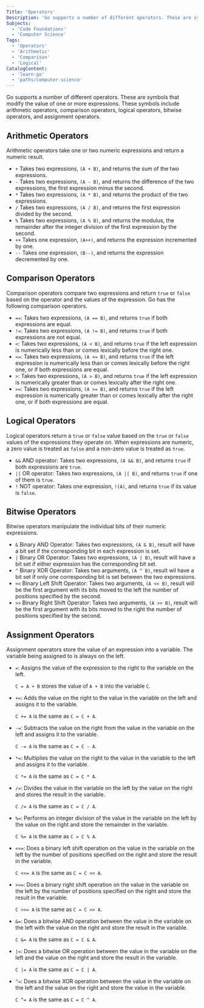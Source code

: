 ```yaml
---
Title: 'Operators'
Description: 'Go supports a number of different operators. These are symbols that modify the value of one or more expressions.'
Subjects:
  - 'Code Foundations'
  - 'Computer Science'
Tags:
  - 'Operators'
  - 'Arithmetic'
  - 'Comparison'
  - 'Logical'
CatalogContent:
  - 'learn-go'
  - 'paths/computer-science'
---
```


Go supports a number of different operators. These are symbols that modify the value of one or more expressions. These symbols include arithmetic operators, comparison operators, logical operators, bitwise operators, and assignment operators.

## Arithmetic Operators

Arithmetic operators take one or two numeric expressions and return a numeric result.

- `+` Takes two expressions, `(A + B)`, and returns the sum of the two expressions.
- `-` Takes two expressions, `(A - B)`, and returns the difference of the two expressions, the first expression minus the second.
- `*` Takes two expressions, `(A * B)`, and returns the product of the two expressions.
- `/` Takes two expressions, `(A / B)`, and returns the first expression divided by the second.
- `%` Takes two expressions, `(A % B)`, and returns the modulus, the remainder after the integer division of the first expression by the second.
- `++` Takes one expression, `(A++)`, and returns the expression incremented by one.
- `--` Takes one expression, `(B--)`, and returns the expression decremented by one.

## Comparison Operators

Comparison operators compare two expressions and return `true` or `false` based on the operator and the values of the expression. Go has the following comparison operators.

- `==`: Takes two expressions, `(A == B)`, and returns `true` if both expressions are equal.
- `!=`: Takes two expressions, `(A != B)`, and returns `true` if both expressions are not equal.
- `<`: Takes two expressions, `(A < B)`, and returns `true` if the left expression is numerically less than or comes lexically before the right one.
- `<=`: Takes two expressions, `(A <= B)`, and returns `true` if the left expression is numerically less than or comes lexically before the right one, or if both expressions are equal.
- `>`: Takes two expressions, `(A > B)`, and returns `true` if the left expression is numerically greater than or comes lexically after the right one.
- `>=`: Takes two expressions, `(A >= B)`, and returns `true` if the left expression is numerically greater than or comes lexically after the right one, or if both expressions are equal.

## Logical Operators

Logical operators return a `true` or `false` value based on the `true` or `false` values of the expressions they operate on. When expressions are numeric, a zero value is treated as `false` and a non-zero value is treated as `true`.

- `&&` AND operator: Takes two expressions, `(A && B)`, and returns `true` if both expressions are `true`.
- `||` OR operator: Takes two expressions, `(A || B)`, and returns `true` if one of them is `true`.
- `!` NOT operator: Takes one expression, `!(A)`, and returns `true` if its value is `false`.

## Bitwise Operators

Bitwise operators manipulate the individual bits of their numeric expressions.

- `&` Binary AND Operator: Takes two expressions, `(A & B)`, result will have a bit set if the corresponding bit in each expression is set.
- `|` Binary OR Operator: Takes two expressions, `(A | B)`, result will have a bit set if either expression has the corresponding bit set.
- `^` Binary XOR Operator: Takes two arguments, `(A ^ B)`, result wil have a bit set if only one corresponding bit is set between the two expressions.
- `<<` Binary Left Shift Operator: Takes two arguments, `(A << B)`, result will be the first argument with its bits moved to the left the number of positions specified by the second.
- `>>` Binary Right Shift Operator: Takes two arguments, `(A >> B)`, result will be the first argument with its bits moved to the right the number of positions specified by the second.

## Assignment Operators

Assignment operators store the value of an expression into a variable. The variable being assigned to is always on the left.

- `=`: Assigns the value of the expression to the right to the variable on the left.
  
  `C = A + B` stores the value of `A + B` into the variable `C`.

- `+=`: Adds the value on the right to the value in the variable on the left and assigns it to the variable.
  
  `C += A` is the same as `C = C + A`.
- `-=`: Subtracts the value on the right from the value in the variable on the left and assigns it to the variable.
  
  `C -= A` is the same as `C = C - A`.
- `*=`: Multiplies the value on the right to the value in the variable to the left and assigns it to the variable.
  
  `C *= A` is the same as `C = C * A`.

- `/=`: Divides the value in the variable on the left by the value on the right and stores the result in the variable.
  
  `C /= A` is the same as `C = C / A`.
- `%=`: Performs an integer division of the value in the variable on the left by the value on the right and store the remainder in the variable.
  
  `C %= A` is the same as `C = C % A`.

- `<<=`: Does a binary left shift operation on the value in the variable on the left by the number of positions specified on the right and store the result in the variable.
  
  `C <<= A` is the same as `C = C << A`.

- `>>=`: Does a binary right shift operation on the value in the variable on the left by the number of positions specified on the right and store the result in the variable.
  
  `C >>= A` is the same as `C = C >> A`.

- `&=`: Does a bitwise AND operation between the value in the variable on the left with the value on the right and store the result in the variable.
  
  `C &= A` is the same as `C = C & A`.

- `|=`: Does a bitwise OR operation between the value in the variable on the left and the value on the right and store the result in the variable.
  
  `C |= A` is the same as `C = C | A`.

- `^=`: Does a bitwise XOR operation between the value in the variable on the left and the value on the right and store the value in the variable.
  
  `C ^= A` is the same as `C = C ^ A`.
